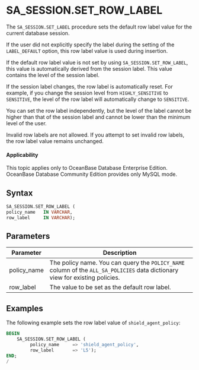 SA_SESSION.SET_ROW_LABEL
=============================================

The `SA_SESSION.SET_LABEL` procedure sets the default row label value for the current database session.

If the user did not explicitly specify the label during the setting of the `LABEL_DEFAULT` option, this row label value is used during insertion.

If the default row label value is not set by using `SA_SESSION.SET_ROW_LABEL`, this value is automatically derived from the session label. This value contains the level of the session label.

If the session label changes, the row label is automatically reset.  For example, if you change the session level from `HIGHLY_SENSITIVE` to `SENSITIVE`, the level of the row label will automatically change to `SENSITIVE`.

You can set the row label independently, but the level of the label cannot be higher than that of the session label and cannot be lower than the minimum level of the user.

Invalid row labels are not allowed. If you attempt to set invalid row labels, the row label value remains unchanged.

<main id="notice" >
    <h4>Applicability</h4>
    <p>This topic applies only to OceanBase Database Enterprise Edition. OceanBase Database Community Edition provides only MySQL mode. </p>
  </main>

Syntax
-----------

```sql
SA_SESSION.SET_ROW_LABEL (
policy_name   IN VARCHAR,
row_label     IN VARCHAR);
```



Parameters
-------------



| **Parameter** | **Description**                                                                                                              |
|---------------|------------------------------------------------------------------------------------------------------------------------------|
| policy_name   | The policy name. You can query the `POLICY_NAME` column of the `ALL_SA_POLICIES` data dictionary view for existing policies. |
| row_label     | The value to be set as the default row label.                                                                                |



Examples
-----------

The following example sets the row label value of `shield_agent_policy`:

```sql
BEGIN
    SA_SESSION.SET_ROW_LABEL (
         policy_name     => 'shield_agent_policy',
         row_label       => 'L5');
END;
/
```



